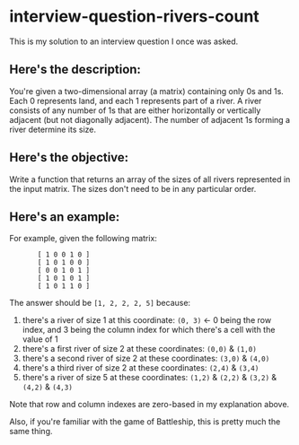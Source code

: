 # interview-question-rivers-count
This is my solution to an interview question I once was asked.

Here's the description:
-----------------------
You're given a two-dimensional array (a matrix) containing only 0s and 1s. Each 0 represents land, and each 1 represents part of a river. 
A river consists of any number of 1s that are either horizontally or vertically adjacent (but not diagonally adjacent). The number of adjacent 1s forming a river determine its size.

Here's the objective:
---------------------
Write a function that returns an array of the sizes of all rivers represented in the input matrix. The sizes don't need to be in any particular order.

Here's an example:
------------------
For example, given the following matrix:

           [ 1 0 0 1 0 ]
           [ 1 0 1 0 0 ]
           [ 0 0 1 0 1 ]
           [ 1 0 1 0 1 ]
           [ 1 0 1 1 0 ]

The answer should be `[1, 2, 2, 2, 5]` because:
1) there's a river of size 1 at this coordinate: `(0, 3)` <- 0 being the row index, and 3 being the column index for which there's a cell with the value of 1
2) there's a first river of size 2 at these coordinates: `(0,0)` & `(1,0)`
3) there's a second river of size 2 at these coordinates: `(3,0)` & `(4,0)`
4) there's a third river of size 2 at these coordinates: `(2,4)` & `(3,4)`
5) there's a river of size 5 at these coordinates: `(1,2)` & `(2,2)` & `(3,2)` & `(4,2)` & `(4,3)`

Note that row and column indexes are zero-based in my explanation above. 

Also, if you're familiar with the game of Battleship, this is pretty much the same thing.

